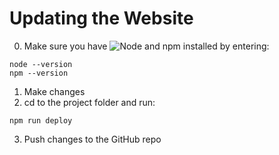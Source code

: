 # Updating the Website
0. Make sure you have ![Node and npm](https://nodejs.org/en/download/) installed by entering:
```
node --version
npm --version
```
1. Make changes
2. cd to the project folder and run:
```
npm run deploy
```
3. Push changes to the GitHub repo
